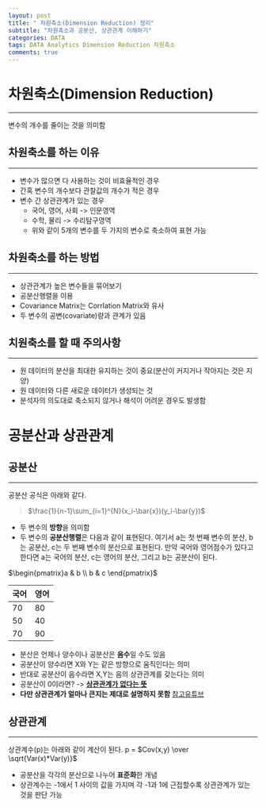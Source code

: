 ```yaml
---  
layout: post  
title: " 차원축소(Dimension Reduction) 정리"
subtitle: "차원축소과 공분산, 상관관계 이해하기"  
categories: DATA
tags: DATA Analytics Dimension Reduction 차원축소
comments: true  
---  
```


# 차원축소(Dimension Reduction)
---
변수의 개수를 줄이는 것을 의미함

## 차원축소를 하는 이유
---
- 변수가 많으면 다 사용하는 것이 비효율적인 경우
- 간혹 변수의 개수보다 관찰값의 개수가 적은 경우
- 변수 간 상관관계가 있는 경우
    - 국어, 영어, 사회 -> 인문영역
    - 수학, 물리 -> 수리탐구영역
    - 위와 같이 5개의 변수를 두 가지의 변수로 축소하여 표현 가능


## 차원축소를 하는 방법
---
- 상관관계가 높은 변수들을 묶어보기
- 공분산행렬을 이용
- Covariance Matrix는 Corrlation Matrix와 유사
- 두 변수의 공변(covariate)량과 관계가 있음


## 치원축소를 할 때 주의사항
---
- 원 데이터의 분산을 최대한 유지하는 것이 중요(분산이 커지거나 작아지는 것은 지양)
- 원 데이터와 다른 새로운 데이터가 생성되는 것
- 분석자의 의도대로 축소되지 않거나 해석이 어려운 경우도 발생함

# 공분산과 상관관계

## 공분산
---
공분산 공식은 아래와 같다.
> $\frac{1}{n-1}\sum_{i=1}^{N}(x_i-\bar{x})(y_i-\bar{y})$
- 두 변수의 **방향**을 의미함
- 두 변수의 **공분산행렬**은 다음과 같이 표현된다. 여기서 a는 첫 번째 변수의 분산, b는 공분산, c는 두 번째 변수의 분산으로 표현된다. 만약 국어와 영어점수가 있다고 한다면 a는 국어의 분산, c는 영어의 분산, 그리고 b는 공분산이 된다.

$\begin{pmatrix}a & b \\ b & c \end{pmatrix}$

| 국어  | 영어  |
|---|---|
|  70 | 80  |
|  50 | 40  |
|  70 | 90  |
- 분산은 언제나 양수이나 공분산은 **음수**일 수도 있음
- 공분산이 양수라면 X와 Y는 같은 방향으로 움직인다는 의미
- 반대로 공분산이 음수라면 X,Y는 음의 상관관계를 갖는다는 의미
- 공분산이 0이라면? -> <u>**상관관계가 없다는 뜻**</u>
- **다만 상관관계가 얼마나 큰지는 제대로 설명하지 못함**
[참고유튜브](https://www.youtube.com/watch?v=yoqIj8Jvj90&list=PLalb9l0_6WAqC_ytofaE-Q4SPsqgT3EmJ&index=3)

## 상관관계
---
상관계수(p)는 아래와 같이 계산이 된다.
p = $Cov(x,y) \over \sqrt{Var(x)*Var(y)}$
- 공분산을 각각의 분산으로 나누어 **표준화**한 개념
- 상관계수는 -1에서 1 사이의 값을 가지며 각 -1과 1에 근접할수록 상관관계가 있는 것을 판단 가능